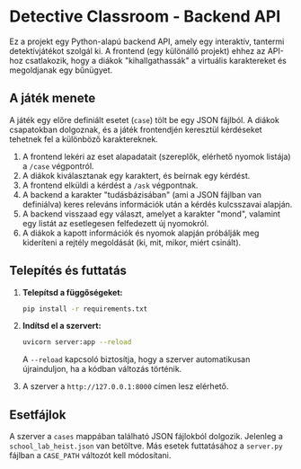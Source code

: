 # Detective Classroom - Backend API

Ez a projekt egy Python-alapú backend API, amely egy interaktív, tantermi detektívjátékot szolgál ki. A frontend (egy különálló projekt) ehhez az API-hoz csatlakozik, hogy a diákok "kihallgathassák" a virtuális karaktereket és megoldjanak egy bűnügyet.

## A játék menete

A játék egy előre definiált esetet (`case`) tölt be egy JSON fájlból. A diákok csapatokban dolgoznak, és a játék frontendjén keresztül kérdéseket tehetnek fel a különböző karaktereknek.

1.  A frontend lekéri az eset alapadatait (szereplők, elérhető nyomok listája) a `/case` végpontról.
2.  A diákok kiválasztanak egy karaktert, és beírnak egy kérdést.
3.  A frontend elküldi a kérdést a `/ask` végpontnak.
4.  A backend a karakter "tudásbázisában" (ami a JSON fájlban van definiálva) keres releváns információk után a kérdés kulcsszavai alapján.
5.  A backend visszaad egy választ, amelyet a karakter "mond", valamint egy listát az esetlegesen felfedezett új nyomokról.
6.  A diákok a kapott információk és nyomok alapján próbálják meg kideríteni a rejtély megoldását (ki, mit, mikor, miért csinált).

## Telepítés és futtatás

1.  **Telepítsd a függőségeket:**
    ```bash
    pip install -r requirements.txt
    ```

2.  **Indítsd el a szervert:**
    ```bash
    uvicorn server:app --reload
    ```
    A `--reload` kapcsoló biztosítja, hogy a szerver automatikusan újrainduljon, ha a kódban változás történik.

3.  A szerver a `http://127.0.0.1:8000` címen lesz elérhető.

## Esetfájlok

A szerver a `cases` mappában található JSON fájlokból dolgozik. Jelenleg a `school_lab_heist.json` van betöltve. Más esetek futtatásához a `server.py` fájlban a `CASE_PATH` változót kell módosítani.
